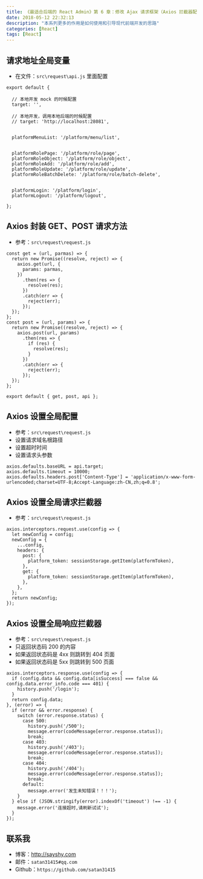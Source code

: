 ```yaml
---
title: 《最适合后端的 React Admin》第 6 章：修改 Ajax 请求框架（Axios 拦截器配置）
date: 2018-05-12 22:32:13
description: "本系列更多的作用是如何使用和引导现代前端开发的思路"
categories: [React]
tags: [React]
---
```



## 请求地址全局变量

- 在文件：`src\request\api.js` 里面配置

```
export default {

  // 本地开发 mock 的时候配置
  target: '',

  // 本地开发，调用本地后端的时候配置
  // target: 'http://localhost:28081',


  platformMenuList: '/platform/menu/list',


  platformRolePage: '/platform/role/page',
  platformRoleObject: '/platform/role/object',
  platformRoleAdd: '/platform/role/add',
  platformRoleUpdate: '/platform/role/update',
  platformRoleBatchDelete: '/platform/role/batch-delete',


  platformLogin: '/platform/login',
  platformLogout: '/platform/logout',

};
```


## Axios 封装 GET、POST 请求方法

- 参考：`src\request\request.js`

```
const get = (url, parmas) => {
  return new Promise((resolve, reject) => {
    axios.get(url, {
      params: parmas,
    })
      .then(res => {
        resolve(res);
      })
      .catch(err => {
        reject(err);
      });
  });
};
const post = (url, params) => {
  return new Promise((resolve, reject) => {
    axios.post(url, params)
      .then(res => {
        if (res) {
          resolve(res);
        }
      })
      .catch(err => {
        reject(err);
      });
  });
};

export default { get, post, api };
```


## Axios 设置全局配置

- 参考：`src\request\request.js`
- 设置请求域名根路径
- 设置超时时间
- 设置请求头参数

```
axios.defaults.baseURL = api.target;
axios.defaults.timeout = 10000;
axios.defaults.headers.post['Content-Type'] = 'application/x-www-form-urlencoded;charset=UTF-8;Accept-Language:zh-CN,zh;q=0.8';
```


## Axios 设置全局请求拦截器

- 参考：`src\request\request.js`

```
axios.interceptors.request.use(config => {
  let newConfig = config;
  newConfig = {
    ...config,
    headers: {
      post: {
        platform_token: sessionStorage.getItem(platformToken),
      },
      get: {
        platform_token: sessionStorage.getItem(platformToken),
      },
    },
  };
  return newConfig;
});
```


## Axios 设置全局响应拦截器

- 参考：`src\request\request.js`
- 只返回状态码 200 的内容
- 如果返回状态码是 4xx 则跳转到 404 页面
- 如果返回状态码是 5xx 则跳转到 500 页面

```
axios.interceptors.response.use(config => {
  if (config.data && config.data[isSuccess] === false && config.data.error_info.code === 401) {
    history.push('/login');
  }
  return config.data;
}, (error) => {
  if (error && error.response) {
    switch (error.response.status) {
      case 500:
        history.push('/500');
        message.error(codeMessage[error.response.status]);
        break;
      case 403:
        history.push('/403');
        message.error(codeMessage[error.response.status]);
        break;
      case 404:
        history.push('/404');
        message.error(codeMessage[error.response.status]);
        break;
      default:
        message.error('发生未知错误！！！');
    }
  } else if (JSON.stringify(error).indexOf('timeout') !== -1) {
    message.error('连接超时,请刷新试试');
  }
});
```


## 联系我

- 博客：<http://sayshy.com>
- 邮件：`satan31415#qq.com`
- Github：`https://github.com/satan31415`
